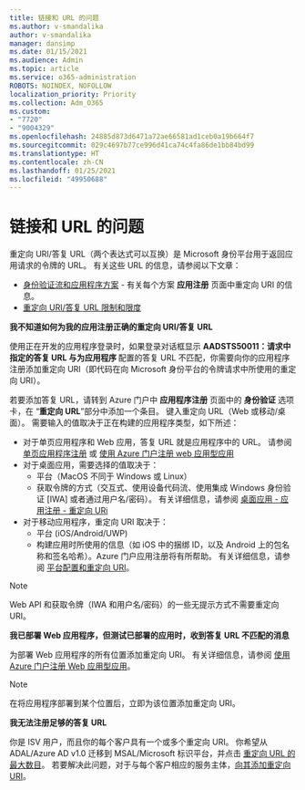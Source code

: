 ```yaml
---
title: 链接和 URL 的问题
ms.author: v-smandalika
author: v-smandalika
manager: dansimp
ms.date: 01/15/2021
ms.audience: Admin
ms.topic: article
ms.service: o365-administration
ROBOTS: NOINDEX, NOFOLLOW
localization_priority: Priority
ms.collection: Adm_O365
ms.custom:
- "7720"
- "9004329"
ms.openlocfilehash: 24885d873d6471a72ae66581ad1ceb0a19b664f7
ms.sourcegitcommit: 029c4697b77ce996d41ca74c4fa86de1bb84bd99
ms.translationtype: HT
ms.contentlocale: zh-CN
ms.lasthandoff: 01/25/2021
ms.locfileid: "49950688"
---
```

# <a name="issues-with-links-and-urls"></a>链接和 URL 的问题

重定向 URI/答复 URL（两个表达式可以互换）是 Microsoft 身份平台用于返回应用请求的令牌的 URL。 有关这些 URL 的信息，请参阅以下文章：

- [身份验证流和应用程序方案](https://docs.microsoft.com/azure/active-directory/develop/authentication-flows-app-scenarios) - 有关每个方案 **应用注册** 页面中重定向 URI 的信息。
- [重定向 URI/答复 URL 限制和限度](https://docs.microsoft.com/azure/active-directory/develop/reply-url)

**我不知道如何为我的应用注册正确的重定向 URI/答复 URL**

使用正在开发的应用程序登录时，如果登录对话框显示 **AADSTS50011：请求中指定的答复 URL 与为应用程序 <your app ID>** 配置的答复 URL 不匹配，你需要向你的应用程序注册添加重定向 URI（即代码在向 Microsoft 身份平台的令牌请求中所使用的重定向 URI）。

若要添加答复 URL，请转到 Azure 门户中 **应用程序注册** 页面中的 **身份验证** 选项卡，在 “**重定向 URL**”部分中添加一个条目。 键入重定向 URL（Web 或移动/桌面）。 需要输入的值取决于正在构建的应用程序类型，如下所述：

- 对于单页应用程序和 Web 应用，答复 URL 就是应用程序中的 URL。 请参阅 [单页应用程序注册](https://docs.microsoft.com/azure/active-directory/develop/scenario-spa-app-registration#register-a-redirect-uri) 或 [使用 Azure 门户注册 web 应用型应用](https://docs.microsoft.com/azure/active-directory/develop/scenario-web-app-sign-user-app-registration?tabs=aspnetcore#register-an-app-using-azure-portal)
- 对于桌面应用，需要选择的值取决于：
    - 平台（MacOS 不同于 Windows 或 Linux）
    - 获取令牌的方式（交互式、使用设备代码流、使用集成 Windows 身份验证 [IWA] 或者通过用户名/密码）。
    有关详细信息，请参阅 [桌面应用 - 应用注册 - 重定向 URi](https://docs.microsoft.com/azure/active-directory/develop/scenario-desktop-app-registration#redirect-uris)
- 对于移动应用程序，重定向 URI 取决于：
    - 平台 (iOS/Android/UWP)
    - 构建应用时所使用的信息（如 iOS 中的捆绑 ID，以及 Android 上的包名称和签名哈希）。Azure 门户应用注册将有所帮助。 有关详细信息，请参阅 [平台配置和重定向 URI](https://docs.microsoft.com/azure/active-directory/develop/scenario-mobile-app-registration#platform-configuration-and-redirect-uris)。

> [!NOTE]
> Web API 和获取令牌（IWA 和用户名/密码）的一些无提示方式不需要重定向 URI。

**我已部署 Web 应用程序，但测试已部署的应用时，收到答复 URL 不匹配的消息**

为部署 Web 应用程序的所有位置添加重定向 URI。 有关详细信息，请参阅 [使用 Azure 门户注册 Web 应用型应用](https://docs.microsoft.com/azure/active-directory/develop/scenario-web-app-sign-user-app-registration)。

> [!NOTE]
> 在将应用程序部署到某个位置后，立即为该位置添加重定向 URI。

**我无法注册足够的答复 URL**

你是 ISV 用户，而且你的每个客户具有一个或多个重定向 URI。 你希望从 ADAL/Azure AD v1.0 迁移到 MSAL/Microsoft 标识平台，并点击 [重定向 URL 的最大数目](https://docs.microsoft.com/azure/active-directory/develop/reply-url#maximum-number-of-redirect-uris)。 若要解决此问题，对于与每个客户相应的服务主体，[向其添加重定向 URI](https://docs.microsoft.com/azure/active-directory/develop/reply-url#add-redirect-uris-to-service-principals)。

